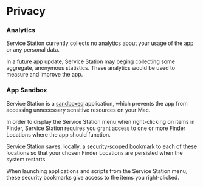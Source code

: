 # Privacy

### Analytics

Service Station currently collects no analytics about your usage of the app or any personal data.

In a future app update, Service Station may beging collecting some aggregate, anonymous statistics. These analytics would be used to measure and improve the app.

### App Sandbox

Service Station is a [sandboxed][app sandbox] application, which prevents the app from accessing unnecessary sensitive resources on your Mac.

In order to display the Service Station menu when right-clicking on items in Finder, Service Station requires you grant access to one or more Finder Locations where the app should function.

Service Station saves, locally, a [security-scoped bookmark][security-scoped bookmark] to each of these locations so that your chosen Finder Locations are persisted when the system restarts.

When launching applications and scripts from the Service Station menu, these security bookmarks give access to the items you right-clicked.

[app sandbox]: https://developer.apple.com/app-sandboxing/
[security-scoped bookmark]: https://developer.apple.com/library/archive/documentation/Security/Conceptual/AppSandboxDesignGuide/AppSandboxInDepth/AppSandboxInDepth.html#//apple_ref/doc/uid/TP40011183-CH3-SW16
